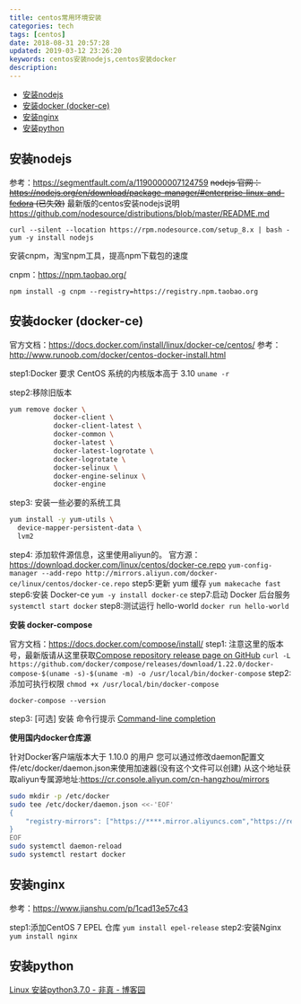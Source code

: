 ```yaml
---
title: centos常用环境安装
categories: tech
tags: [centos]
date: 2018-08-31 20:57:28
updated: 2019-03-12 23:26:20
keywords: centos安装nodejs,centos安装docker
description:
---
```


- [安装nodejs](#安装nodejs)
- [安装docker (docker-ce)](#安装docker-docker-ce)
- [安装nginx](#安装nginx)
- [安装python](#安装python)

<!-- more -->

<link rel="stylesheet" type="text/css" href="/assets/asciinema-player.css" />

## 安装nodejs

<asciinema-player src="/assets/asciinema/i_nodejs.cast" poster="data:text/plain,安装nodejs演示" cols="100" rows="24"/>

参考：https://segmentfault.com/a/1190000007124759
~~nodejs 官网：https://nodejs.org/en/download/package-manager/#enterprise-linux-and-fedora (已失效)~~
最新版的centos安装nodejs说明 https://github.com/nodesource/distributions/blob/master/README.md

`curl --silent --location https://rpm.nodesource.com/setup_8.x | bash -`
`yum -y install nodejs`

安装cnpm，淘宝npm工具，提高npm下载包的速度

cnpm：https://npm.taobao.org/

`npm install -g cnpm --registry=https://registry.npm.taobao.org`
  
## 安装docker (docker-ce)

<asciinema-player src="/assets/asciinema/i_docker.cast" poster="data:text/plain,安装docker演示" cols="100" rows="24"/>

官方文档：https://docs.docker.com/install/linux/docker-ce/centos/
参考：http://www.runoob.com/docker/centos-docker-install.html

step1:Docker 要求 CentOS 系统的内核版本高于 3.10
`uname -r`

step2:移除旧版本

```bash
yum remove docker \
           docker-client \
           docker-client-latest \
           docker-common \
           docker-latest \
           docker-latest-logrotate \
           docker-logrotate \
           docker-selinux \
           docker-engine-selinux \
           docker-engine
```

step3: 安装一些必要的系统工具

```bash
yum install -y yum-utils \
  device-mapper-persistent-data \
  lvm2
```

step4: 添加软件源信息，这里使用aliyun的。 官方源：https://download.docker.com/linux/centos/docker-ce.repo
`yum-config-manager --add-repo http://mirrors.aliyun.com/docker-ce/linux/centos/docker-ce.repo`
step5:更新 yum 缓存
`yum makecache fast`
step6:安装 Docker-ce
`yum -y install docker-ce`
step7:启动 Docker 后台服务
`systemctl start docker`
step8:测试运行 hello-world
`docker run hello-world`

**安装 docker-compose**

官方文档：https://docs.docker.com/compose/install/
step1:
注意这里的版本号，最新版请从这里获取[Compose repository release page on GitHub](https://github.com/docker/compose/releases)
`curl -L https://github.com/docker/compose/releases/download/1.22.0/docker-compose-$(uname -s)-$(uname -m) -o /usr/local/bin/docker-compose`
step2:添加可执行权限
`chmod +x /usr/local/bin/docker-compose`

`docker-compose --version`

step3: [可选] 安装 命令行提示
[Command-line completion](https://docs.docker.com/compose/completion/)

**使用国内docker仓库源**

针对Docker客户端版本大于 1.10.0 的用户
您可以通过修改daemon配置文件/etc/docker/daemon.json来使用加速器(没有这个文件可以创建)
从这个地址获取aliyun专属源地址:https://cr.console.aliyun.com/cn-hangzhou/mirrors

```bash
sudo mkdir -p /etc/docker
sudo tee /etc/docker/daemon.json <<-'EOF'
{
    "registry-mirrors": ["https://****.mirror.aliyuncs.com","https://registry.docker-cn.com","https://hub-mirror.c.163.com"]
}
EOF
sudo systemctl daemon-reload
sudo systemctl restart docker
```

## 安装nginx

参考：https://www.jianshu.com/p/1cad13e57c43

step1:添加CentOS 7 EPEL 仓库
`yum install epel-release`
step2:安装Nginx
`yum install nginx`

<script src="/assets/asciinema-player.js"></script>

## 安装python

[Linux 安装python3.7.0 - 非真 - 博客园](https://www.cnblogs.com/yhongji/p/9383857.html)
